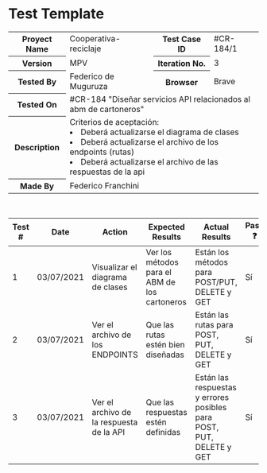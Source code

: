 # Test Template

<table style= "width: 100%">
  <tr>
    <th> Proyect Name </th>
    <td> Cooperativa-reciclaje</td>
    <th> Test Case ID </th>
    <td> #CR-184/1 </td>
  </tr>
  <tr>
    <th> Version </th>
    <td> MPV </td>
    <th> Iteration No. </th>
    <td> 3 </td>
  </tr>
   <tr>
    <th> Tested By </th>
    <td> Federico de Muguruza </td>
    <th> Browser </th>
    <td> Brave </td>
  </tr>
  <tr>
    <th colspan="1"> Tested On </th> 
    <td colspan="3"> #CR-184 "Diseñar servicios API relacionados al abm de cartoneros"</td>
  </tr>
   <tr>
    <th colspan="1"> Description </th>
    <td colspan="3"> Criterios de aceptación:
        <li> Deberá actualizarse el diagrama de clases
        <li> Deberá actualizarse el archivo de los endpoints (rutas)
        <li> Deberá actualizarse el archivo de las respuestas de la api
    </td>
  </tr>
   <tr>
    <th colspan="1"> Made By </th>
    <td colspan="3"> Federico Franchini </td>
  </tr>
</table>

<br>

|Test # | Date | Action | Expected Results | Actual Results | Pass :question: |
| ---   | ---  | ---    | ---              |   ---          | ---   |
| 1 | 03/07/2021 | Visualizar el diagrama de clases | Ver los métodos para el ABM de los cartoneros | Están los métodos para POST/PUT, DELETE y GET | Sí |
| 2 | 03/07/2021 | Ver el archivo de los ENDPOINTS | Que las rutas estén bien diseñadas | Están las rutas para POST, PUT, DELETE y GET | Sí |
| 3 | 03/07/2021 | Ver el archivo de la respuesta de la API | Que las respuestas estén definidas | Están las respuestas y errores posibles para POST, PUT, DELETE y GET | Sí |

